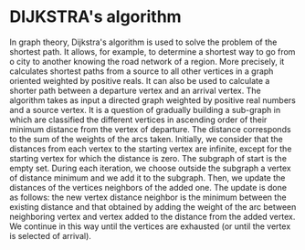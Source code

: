 # DIJKSTRA's algorithm

In graph theory, Dijkstra's algorithm is used to solve the problem of the shortest
path. It allows, for example, to determine a shortest way to go from o
city to another knowing the road network of a region. More precisely, it calculates
shortest paths from a source to all other vertices in a graph
oriented weighted by positive reals. It can also be used to calculate a shorter
path between a departure vertex and an arrival vertex.
The algorithm takes as input a directed graph weighted by positive real numbers and a
source vertex. It is a question of gradually building a sub-graph in which are
classified the different vertices in ascending order of their minimum distance from the vertex of
departure. The distance corresponds to the sum of the weights of the arcs taken.
Initially, we consider that the distances from each vertex to the starting vertex are
infinite, except for the starting vertex for which the distance is zero. The subgraph of
start is the empty set.
During each iteration, we choose outside the subgraph a vertex of distance
minimum and we add it to the subgraph. Then, we update the distances of the vertices
neighbors of the added one. The update is done as follows: the new vertex distance
neighbor is the minimum between the existing distance and that obtained by adding the weight of
the arc between neighboring vertex and vertex added to the distance from the added vertex.
We continue in this way until the vertices are exhausted (or until the vertex is selected
of arrival).
